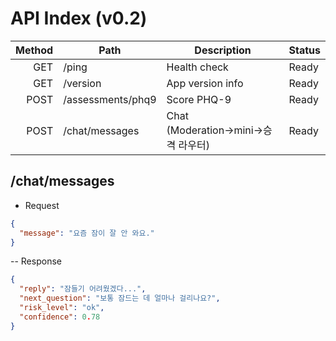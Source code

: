 # API Index (v0.2)

| Method | Path              | Description                   | Status |
|-------:|-------------------|-------------------------------|--------|
|    GET | /ping             | Health check                  | Ready  |
|    GET | /version          | App version info              | Ready  |
|   POST | /assessments/phq9 | Score PHQ-9                   | Ready  |
|   POST | /chat/messages    | Chat (Moderation→mini→승격 라우터) | Ready  |

## /chat/messages

- Request

```json
{
  "message": "요즘 잠이 잘 안 와요."
}
```

-- Response

```json
{
  "reply": "잠들기 어려웠겠다...",
  "next_question": "보통 잠드는 데 얼마나 걸리나요?",
  "risk_level": "ok",
  "confidence": 0.78
}
```
